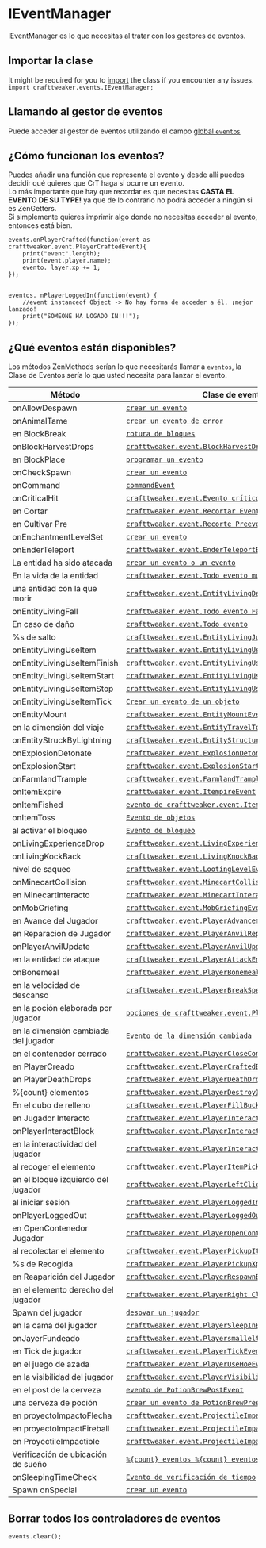 # IEventManager

IEventManager es lo que necesitas al tratar con los gestores de eventos.

## Importar la clase

It might be required for you to [import](/AdvancedFunctions/Import/) the class if you encounter any issues.  
`import crafttweaker.events.IEventManager;`

## Llamando al gestor de eventos

Puede acceder al gestor de eventos utilizando el campo [global `eventos`](/Vanilla/Global_Functions/)

## ¿Cómo funcionan los eventos?

Puedes añadir una función que representa el evento y desde allí puedes decidir qué quieres que CrT haga si ocurre un evento.  
Lo más importante que hay que recordar es que necesitas **CASTA EL EVENTO DE SU TYPE!** ya que de lo contrario no podrá acceder a ningún si es ZenGetters.  
Si simplemente quieres imprimir algo donde no necesitas acceder al evento, entonces está bien.

```zenscript
events.onPlayerCrafted(function(event as crafttweaker.event.PlayerCraftedEvent){
    print("event".length);
    print(event.player.name);
    evento. layer.xp += 1;
});


eventos. nPlayerLoggedIn(function(event) {
    //event instanceof Object -> No hay forma de acceder a él, ¡mejor lanzado!
    print("SOMEONE HA LOGADO IN!!!");
});
```

## ¿Qué eventos están disponibles?

Los métodos ZenMethods serían lo que necesitarás llamar a `eventos`, la Clase de Eventos sería lo que usted necesita para lanzar el evento.

| Método                               | Clase de evento                                                                                           |
| ------------------------------------ | --------------------------------------------------------------------------------------------------------- |
| onAllowDespawn                       | [`crear un evento`](/Vanilla/Events/Events/EntityLivingSpawn/)                                            |
| onAnimalTame                         | [`crear un evento de error`](/Vanilla/Events/Events/AnimalTame/)                                          |
| en BlockBreak                        | [`rotura de bloques`](/Vanilla/Events/Events/BlockBreak/)                                                 |
| onBlockHarvestDrops                  | [`crafttweaker.event.BlockHarvestDrops`](/Vanilla/Events/Events/BlockHarvestDrops/)                       |
| en BlockPlace                        | [`programar un evento`](/Vanilla/Events/Events/BlockPlace/)                                               |
| onCheckSpawn                         | [`crear un evento`](/Vanilla/Events/Events/EntityLivingSpawn/)                                            |
| onCommand                            | [`commandEvent`](/Vanilla/Events/Events/CommandEvent/)                                                    |
| onCriticalHit                        | [`crafttweaker.event.Evento crítico`](/Vanilla/Events/Events/CriticalHit/)                                |
| en Cortar                            | [`crafttweaker.event.Recortar Evento Postal`](/Vanilla/Events/Events/CropGrowPost/)                       |
| en Cultivar Pre                      | [`crafttweaker.event.Recorte Preevento`](/Vanilla/Events/Events/CropGrowPre/)                             |
| onEnchantmentLevelSet                | [`crear un evento`](/Vanilla/Events/Events/EnchantmentLevelSet/)                                          |
| onEnderTeleport                      | [`crafttweaker.event.EnderTeleportEvent`](/Vanilla/Events/Events/EnderTeleport/)                          |
| La entidad ha sido atacada           | [`crear un evento o un evento`](/Vanilla/Events/Events/EntityLivingAttacked/)                             |
| En la vida de la entidad             | [`crafttweaker.event.Todo evento muerto`](/Vanilla/Events/Events/EntityLivingDeath/)                      |
| una entidad con la que morir         | [`crafttweaker.event.EntityLivingDeathDropsEvent`](/Vanilla/Events/Events/EntityLivingDeathDrops/)        |
| onEntityLivingFall                   | [`crafttweaker.event.Todo evento FallEvent`](/Vanilla/Events/Events/EntityLivingFall/)                    |
| En caso de daño                      | [`crafttweaker.event.Todo evento`](/Vanilla/Events/Events/EntityLivingHurt/)                              |
| %s de salto                          | [`crafttweaker.event.EntityLivingJumpEvent`](/Vanilla/Events/Events/EntityLivingJump/)                    |
| onEntityLivingUseItem                | [`crafttweaker.event.EntityLivingUseItemEvento`](/Vanilla/Events/Events/LivingEntityUseItem/)             |
| onEntityLivingUseItemFinish          | [`crafttweaker.event.EntityLivingUseItemEvent.Finalizar`](/Vanilla/Events/Events/LivingEntityUseItem/)    |
| onEntityLivingUseItemStart           | [`crafttweaker.event.EntityLivingUseItemEvent.Start`](/Vanilla/Events/Events/LivingEntityUseItem/)        |
| onEntityLivingUseItemStop            | [`crafttweaker.event.EntityLivingUseItemEvent.Parar`](/Vanilla/Events/Events/LivingEntityUseItem/)        |
| onEntityLivingUseItemTick            | [`Crear un evento de un objeto`](/Vanilla/Events/Events/LivingEntityUseItem/)                             |
| onEntityMount                        | [`crafttweaker.event.EntityMountEvent`](/Vanilla/Events/Events/EntityMount/)                              |
| en la dimensión del viaje            | [`crafttweaker.event.EntityTravelToDimensionEvent`](/Vanilla/Events/Events/EntityTravelToDimension/)      |
| onEntityStruckByLightning            | [`crafttweaker.event.EntityStructural ByLightningEvent`](/Vanilla/Events/Events/EntityStruckByLightning/) |
| onExplosionDetonate                  | [`crafttweaker.event.ExplosionDetonateEvent`](/Vanilla/Events/Events/ExplosionDetonate/)                  |
| onExplosionStart                     | [`crafttweaker.event.ExplosionStartEvent`](/Vanilla/Events/Events/ExplosionStart/)                        |
| onFarmlandTrample                    | [`crafttweaker.event.FarmlandTrampleEvent`](/Vanilla/Events/Events/FarmlandTrample/)                      |
| onItemExpire                         | [`crafttweaker.event.ItempireEvent`](/Vanilla/Events/Events/ItemExpire/)                                  |
| onItemFished                         | [`evento de crafttweaker.event.ItemFishedEvent`](/Vanilla/Events/Events/ItemFished/)                      |
| onItemToss                           | [`Evento de objetos`](/Vanilla/Events/Events/ItemToss/)                                                   |
| al activar el bloqueo                | [`Evento de bloqueo`](/Vanilla/Events/Events/LivingDestroyBlock/)                                         |
| onLivingExperienceDrop               | [`crafttweaker.event.LivingExperience enceDropEvent`](/Vanilla/Events/Events/LivingExperienceDrop/)       |
| onLivingKockBack                     | [`crafttweaker.event.LivingKnockBackEvent`](/Vanilla/Events/Events/LivingKnockBack/)                      |
| nivel de saqueo                      | [`crafttweaker.event.LootingLevelEvent`](/Vanilla/Events/Events/LootingLevel/)                            |
| onMinecartCollision                  | [`crafttweaker.event.MinecartCollisionEvent`](/Vanilla/Events/Events/MinecartCollision/)                  |
| en MinecartInteracto                 | [`crafttweaker.event.MinecartInteractEvento`](/Vanilla/Events/Events/MinecartInteract/)                   |
| onMobGriefing                        | [`crafttweaker.event.MobGriefingEvent`](/Vanilla/Events/Events/MobGriefing/)                              |
| en Avance del Jugador                | [`crafttweaker.event.PlayerAdvancement`](/Vanilla/Events/Events/PlayerAdvancement/)                       |
| en Reparacion de Jugador             | [`crafttweaker.event.PlayerAnvilRepairEvent`](/Vanilla/Events/Events/PlayerAnvilRepair/)                  |
| onPlayerAnvilUpdate                  | [`crafttweaker.event.PlayerAnvilUpdateEvent`](/Vanilla/Events/Events/PlayerAnvilUpdate/)                  |
| en la entidad de ataque              | [`crafttweaker.event.PlayerAttackEntityEvento`](/Vanilla/Events/Events/PlayerAttackEntity/)               |
| onBonemeal                           | [`crafttweaker.event.PlayerBonemealEvento`](/Vanilla/Events/Events/PlayerBonemeal/)                       |
| en la velocidad de descanso          | [`crafttweaker.event.PlayerBreakSpeed`](/Vanilla/Events/Events/PlayerBreakSpeed/)                         |
| en la poción elaborada por jugador   | [`pociones de crafttweaker.event.PlayerBrewedPotion`](/Vanilla/Events/Events/PlayerBrewedPotion/)         |
| en la dimensión cambiada del jugador | [`Evento de la dimensión cambiada`](/Vanilla/Events/Events/PlayerChangedDimension/)                       |
| en el contenedor cerrado             | [`crafttweaker.event.PlayerCloseContainerEvent`](/Vanilla/Events/Events/PlayerCloseContainer/)            |
| en PlayerCreado                      | [`crafttweaker.event.PlayerCraftedEvento`](/Vanilla/Events/Events/PlayerCrafted/)                         |
| en PlayerDeathDrops                  | [`crafttweaker.event.PlayerDeathDropsEvent`](/Vanilla/Events/Events/PlayerDeathDrops/)                    |
| %{count} elementos                   | [`crafttweaker.event.PlayerDestroyItem`](/Vanilla/Events/Events/PlayerDestroyItem/)                       |
| En el cubo de relleno                | [`crafttweaker.event.PlayerFillBucketEvent`](/Vanilla/Events/Events/PlayerFillBucket/)                    |
| en Jugador Interacto                 | [`crafttweaker.event.PlayerInteractEvent`](/Vanilla/Events/Events/PlayerInteract/)                        |
| onPlayerInteractBlock                | [`crafttweaker.event.PlayerInteractBlockEvento`](/Vanilla/Events/Events/PlayerInteractBlock/)             |
| en la interactividad del jugador     | [`crafttweaker.event.PlayerInteractEntityEvent`](/Vanilla/Events/Events/PlayerInteractEntity/)            |
| al recoger el elemento               | [`crafttweaker.event.PlayerItemPickupEvent`](/Vanilla/Events/Events/PlayerItemPickup/)                    |
| en el bloque izquierdo del jugador   | [`crafttweaker.event.PlayerLeftClickBlockEvent`](/Vanilla/Events/Events/PlayerLeftClickBlock/)            |
| al iniciar sesión                    | [`crafttweaker.event.PlayerLoggedInevento`](/Vanilla/Events/Events/PlayerLoggedIn/)                       |
| onPlayerLoggedOut                    | [`crafttweaker.event.PlayerLoggedOutEvent`](/Vanilla/Events/Events/PlayerLoggedOut/)                      |
| en OpenContenedor Jugador            | [`crafttweaker.event.PlayerOpenContainerEvent`](/Vanilla/Events/Events/PlayerOpenContainer/)              |
| al recolectar el elemento            | [`crafttweaker.event.PlayerPickupItemEvent`](/Vanilla/Events/Events/PlayerPickupItem/)                    |
| %s de Recogida                       | [`crafttweaker.event.PlayerPickupXpEvent`](/Vanilla/Events/Events/PlayerPickupXp/)                        |
| en Reaparición del Jugador           | [`crafttweaker.event.PlayerRespawnEvent`](/Vanilla/Events/Events/PlayerRespawn/)                          |
| en el elemento derecho del jugador   | [`crafttweaker.event.PlayerRight ClickItemEvent`](/Vanilla/Events/Events/PlayerRightClickItem/)           |
| Spawn del jugador                    | [`desovar un jugador`](/Vanilla/Events/Events/PlayerSetSpawn/)                                            |
| en la cama del jugador               | [`crafttweaker.event.PlayerSleepInBedEvent`](/Vanilla/Events/Events/PlayerSleepInBed/)                    |
| onJayerFundeado                      | [`crafttweaker.event.PlayersmalleltedEvent`](/Vanilla/Events/Events/PlayerSmelted/)                       |
| en Tick de jugador                   | [`crafttweaker.event.PlayerTickEvent`](/Vanilla/Events/Events/PlayerTick/)                                |
| en el juego de azada                 | [`crafttweaker.event.PlayerUseHoeEvento`](/Vanilla/Events/Events/PlayerUseHoe/)                           |
| en la visibilidad del jugador        | [`crafttweaker.event.PlayerVisibilityEvento`](/Vanilla/Events/Events/PlayerVisibility/)                   |
| en el post de la cerveza             | [`evento de PotionBrewPostEvent`](/Vanilla/Events/Events/PotionBrewPost/)                                 |
| una cerveza de poción                | [`crear un evento de PotionBrewPreevento`](/Vanilla/Events/Events/PotionBrewPre/)                         |
| en proyectoImpactoFlecha             | [`crafttweaker.event.ProjectileImpactArrowEvent`](/Vanilla/Events/Events/ProjectileImpactArrow/)          |
| en proyectoImpactFireball            | [`crafttweaker.event.ProjectileImpactFireballEvent`](/Vanilla/Events/Events/ProjectileImpactFireball/)    |
| en ProyectileImpactible              | [`crafttweaker.event.ProjectileImpactThrowableEvent`](/Vanilla/Events/Events/ProjectileImpactThrowable/)  |
| Verificación de ubicación de sueño   | [`%{count} eventos %{count} eventos %{count}`](/Vanilla/Events/Events/SleepingLocationCheck/)             |
| onSleepingTimeCheck                  | [`Evento de verificación de tiempo`](/Vanilla/Events/Events/SleepingTimeCheck/)                           |
| Spawn onSpecial                      | [`crear un evento`](/Vanilla/Events/Events/EntityLivingSpawn/)                                            |

## Borrar todos los controladores de eventos

```zenscript
events.clear();
```